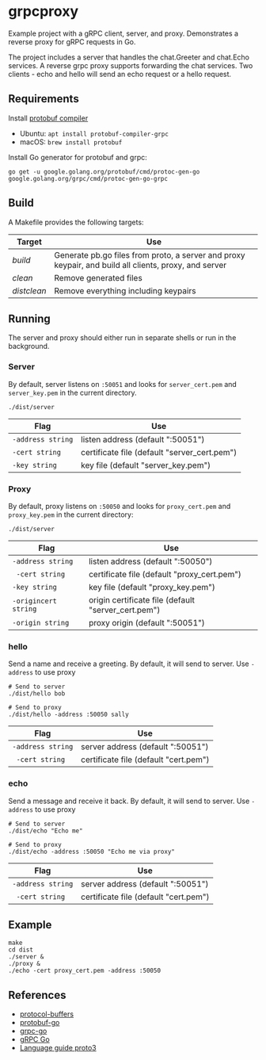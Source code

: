 # grpcproxy

Example project with a gRPC client, server, and proxy. Demonstrates a reverse proxy for gRPC requests in Go.

The project includes a server that handles the chat.Greeter and chat.Echo services. A reverse grpc proxy supports forwarding the chat services. Two clients - echo and hello will send an echo request or a hello request.

## Requirements

Install [protobuf compiler](https://github.com/protocolbuffers/protobuf/releases)

+ Ubuntu: `apt install protobuf-compiler-grpc`
+ macOS: `brew install protobuf`

Install Go generator for protobuf and grpc:

```
go get -u google.golang.org/protobuf/cmd/protoc-gen-go google.golang.org/grpc/cmd/protoc-gen-go-grpc
```

## Build

A Makefile provides the following targets:

| Target | Use |
| ------ | --- |
|*build*|Generate pb.go files from proto, a server and proxy keypair, and build all clients, proxy, and server|
|*clean*|Remove generated files|
|*distclean*|Remove everything including keypairs|

## Running

The server and proxy should either run in separate shells or run in the background.

### Server

By default, server listens on `:50051` and looks for `server_cert.pem` and `server_key.pem` in the current directory.

```
./dist/server
```

| Flag | Use |
| ---- | --- |
|`-address string`|listen address (default ":50051")|
|`-cert string`|certificate file (default "server_cert.pem")
|`-key string`|key file (default "server_key.pem")|

### Proxy

By default, proxy listens on `:50050` and looks for `proxy_cert.pem` and `proxy_key.pem` in the current directory:

```
./dist/server
```

| Flag | Use |
| ---- | --- |
|`-address string`|listen address (default ":50050")|
|` -cert string`|certificate file (default "proxy_cert.pem")
|`-key string`|key file (default "proxy_key.pem")|
|`-origincert string`|origin certificate file (default "server_cert.pem")|
|`-origin string`|proxy origin (default ":50051")|

### hello

Send a name and receive a greeting. By default, it will send to server. Use `-address` to use proxy

```
# Send to server
./dist/hello bob

# Send to proxy
./dist/hello -address :50050 sally
```

| Flag | Use |
| ---- | --- |
|`-address string`|server address (default ":50051")|
|` -cert string`|certificate file (default "cert.pem")

### echo

Send a message and receive it back. By default, it will send to server. Use `-address` to use proxy

```
# Send to server
./dist/echo "Echo me"

# Send to proxy
./dist/echo -address :50050 "Echo me via proxy"
```

| Flag | Use |
| ---- | --- |
|`-address string`|server address (default ":50051")|
|` -cert string`|certificate file (default "cert.pem")

## Example

```
make
cd dist
./server &
./proxy &
./echo -cert proxy_cert.pem -address :50050
```

## References

* [protocol-buffers](https://developers.google.com/protocol-buffers/)
* [protobuf-go](https://github.com/protocolbuffers/protobuf-go)
* [grpc-go](https://github.com/grpc/grpc-go)
* [gRPC Go](https://grpc.io/docs/languages/go/)
* [Language guide proto3](https://developers.google.com/protocol-buffers/docs/proto3)
